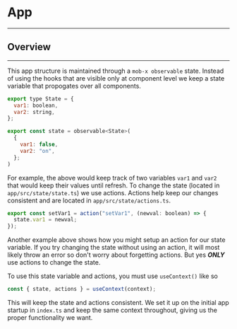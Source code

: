 # App

---

## Overview

---

This app structure is maintained through a `mob-x observable` state. Instead of using the hooks that are visible only at component level we keep a state variable that propogates over all components.

```js
export type State = {
  var1: boolean,
  var2: string,
};

export const state = observable<State>(
  {
    var1: false,
    var2: "on",
  };
)
```

For example, the above would keep track of two variables `var1` and `var2` that would keep their values until refresh. To change the state (located in `app/src/state/state.ts`) we use actions. Actions help keep our changes consistent and are located in `app/src/state/actions.ts`.

```js
export const setVar1 = action("setVar1", (newval: boolean) => {
  state.var1 = newval;
});
```

Another example above shows how you might setup an action for our state variable. If you try changing the state without using an action, it will most likely throw an error so don't worry about forgetting actions. But yes **_ONLY_** use actions to change the state.

To use this state variable and actions, you must use `useContext()` like so

```js
const { state, actions } = useContext(context);
```

This will keep the state and actions consistent. We set it up on the initial app startup in `index.ts` and keep the same context throughout, giving us the proper functionality we want.
